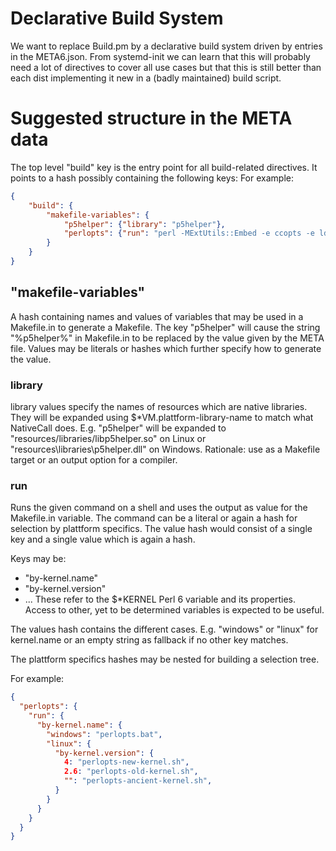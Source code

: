 # Declarative Build System
We want to replace Build.pm by a declarative build system driven by entries in the META6.json.
From systemd-init we can learn that this will probably need a lot of directives to cover all use cases but that this is still better than each dist implementing it new in a (badly maintained) build script.

# Suggested structure in the META data
The top level "build" key is the entry point for all build-related directives. It points to a hash possibly containing the following keys:
For example:
```json
{
    "build": {
        "makefile-variables": {
            "p5helper": {"library": "p5helper"},
            "perlopts": {"run": "perl -MExtUtils::Embed -e ccopts -e ldopts"}
        }
    }
}
```

## "makefile-variables"
A hash containing names and values of variables that may be used in a Makefile.in to generate a Makefile.
The key "p5helper" will cause the string "%p5helper%" in Makefile.in to be replaced by the value given by the META file.
Values may be literals or hashes which further specify how to generate the value.

### library
library values specify the names of resources which are native libraries. They will be expanded using $*VM.plattform-library-name to match what NativeCall does.
E.g. "p5helper" will be expanded to "resources/libraries/libp5helper.so" on Linux or "resources\libraries\p5helper.dll" on Windows.
Rationale: use as a Makefile target or an output option for a compiler.

### run
Runs the given command on a shell and uses the output as value for the Makefile.in variable.
The command can be a literal or again a hash for selection by plattform specifics.
The value hash would consist of a single key and a single value which is again a hash.

Keys may be:
* "by-kernel.name"
* "by-kernel.version"
* ...
These refer to the $*KERNEL Perl 6 variable and its properties. Access to other, yet to be determined variables is expected to be useful.

The values hash contains the different cases. E.g. "windows" or "linux" for kernel.name or an empty string as fallback if no other key matches.

The plattform specifics hashes may be nested for building a selection tree.

For example:
```json
{
  "perlopts": {
    "run": {
      "by-kernel.name": {
        "windows": "perlopts.bat",
        "linux": {
          "by-kernel.version": {
            4: "perlopts-new-kernel.sh",
            2.6: "perlopts-old-kernel.sh",
            "": "perlopts-ancient-kernel.sh",
          }
        }
      }
    }
  }
}
```

